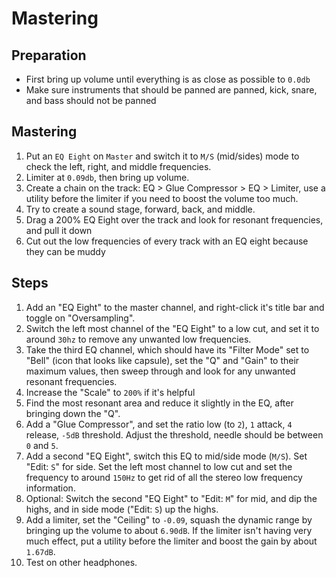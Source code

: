 # Mastering

## Preparation

- First bring up volume until everything is as close as possible to `0.0db`
- Make sure instruments that should be panned are panned, kick, snare, and bass should not be panned

## Mastering

1. Put an `EQ Eight` on `Master` and switch it to `M/S` (mid/sides) mode to check the left, right, and middle frequencies.
2. Limiter at `0.09db`, then bring up volume.
3. Create a chain on the track: EQ > Glue Compressor > EQ > Limiter, use a utility before the limiter if you need to boost the volume too much.
4. Try to create a sound stage, forward, back, and middle.
5. Drag a 200% EQ Eight over the track and look for resonant frequencies, and pull it down
6. Cut out the low frequencies of every track with an EQ eight because they can be muddy

## Steps

1. Add an "EQ Eight" to the master channel, and right-click it's title bar and toggle on "Oversampling".
2. Switch the left most channel of the "EQ Eight" to a low cut, and set it to around `30hz` to remove any unwanted low frequencies.
3. Take the third EQ channel, which should have its "Filter Mode" set to "Bell" (icon that looks like capsule), set the "Q" and "Gain" to their maximum values, then sweep through and look for any unwanted resonant frequencies.
4. Increase the "Scale" to `200%` if it's helpful
5. Find the most resonant area and reduce it slightly in the EQ, after bringing down the "Q".
6. Add a "Glue Compressor", and set the ratio low (to `2`), `1` attack, `4` release, `-5dB` threshold. Adjust the threshold, needle should be between `0` and `5`.
7. Add a second "EQ Eight", switch this EQ to mid/side mode (`M/S`). Set "Edit: `S`" for side. Set the left most channel to low cut and set the frequency to around `150Hz` to get rid of all the stereo low frequency information.
8. Optional: Switch the second "EQ Eight" to "Edit: `M`" for mid, and dip the highs, and in side mode ("Edit: `S`) up the highs.
9. Add a limiter, set the "Ceiling" to `-0.09`, squash the dynamic range by bringing up the volume to about `6.90dB`. If the limiter isn't having very much effect, put a utility before the limiter and boost the gain by about `1.67dB`.
10. Test on other headphones.
